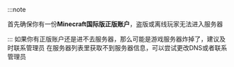 :::note

首先确保你有一份**Minecraft国际版正版账户**，盗版或离线玩家无法进入服务器  

:::
如果你有正版账户还是进不去服务器，那么可能是游戏服务器炸掉了，建议及时联系管理员
在服务器列表里获取不到服务器信息，可以尝试更改DNS或者联系管理员  